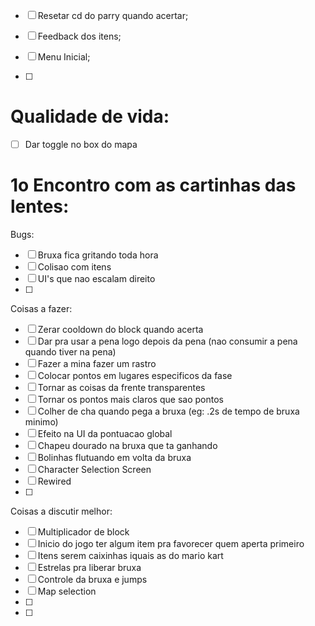 - [ ] Resetar cd do parry quando acertar;
- [ ] Feedback dos itens;
- [ ] Menu Inicial;

- [ ] 

Qualidade de vida:
=================
- [ ] Dar toggle no box do mapa


1o Encontro com as cartinhas das lentes:
========================================

Bugs:
- [ ] Bruxa fica gritando toda hora
- [ ] Colisao com itens
- [ ] UI's que nao escalam direito
- [ ] 

Coisas a fazer: 
- [ ] Zerar cooldown do block quando acerta
- [ ] Dar pra usar a pena logo depois da pena (nao consumir a pena quando tiver na pena)
- [ ] Fazer a mina fazer um rastro
- [ ] Colocar pontos em lugares especificos da fase
- [ ] Tornar as coisas da frente transparentes
- [ ] Tornar os pontos mais claros que sao pontos
- [ ] Colher de cha quando pega a bruxa (eg: .2s de tempo de bruxa minimo)
- [ ] Efeito na UI da pontuacao global
- [ ] Chapeu dourado na bruxa que ta ganhando
- [ ] Bolinhas flutuando em volta da bruxa
- [ ] Character Selection Screen
- [ ] Rewired
- [ ]

Coisas a discutir melhor:
- [ ] Multiplicador de block
- [ ] Inicio do jogo ter algum item pra favorecer quem aperta primeiro
- [ ] Itens serem caixinhas iquais as do mario kart
- [ ] Estrelas pra liberar bruxa
- [ ] Controle da bruxa e jumps
- [ ] Map selection
- [ ]
- [ ]




